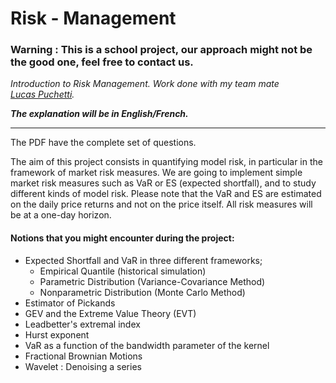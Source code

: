 # Risk - Management 
### Warning : This is a school project, our approach might not be the good one, feel free to contact us.
_Introduction to Risk Management. Work done with my team mate [Lucas Puchetti](https://github.com/lucaspuchetti])._

___The explanation will be in English/French.___

---

The PDF have the complete set of questions.

The aim of this project consists in quantifying model risk, in particular in the framework of market
risk measures. We are going to implement simple market risk measures such as VaR or ES
(expected shortfall), and to study different kinds of model risk. Please note that the VaR and ES
are estimated on the daily price returns and not on the price itself. All risk measures will be
at a one-day horizon.

#### Notions that you might encounter during the project:
- Expected Shortfall and VaR in three different frameworks;
  - Empirical Quantile (historical simulation)
  - Parametric Distribution (Variance-Covariance Method)
  - Nonparametric Distribution (Monte Carlo Method)
- Estimator of Pickands
- GEV and the Extreme Value Theory (EVT)
- Leadbetter's extremal index
- Hurst exponent
- VaR as a function of the bandwidth parameter of the kernel
- Fractional Brownian Motions 
- Wavelet : Denoising a series

